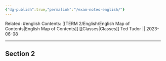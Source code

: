 ```yaml
---
{"dg-publish":true,"permalink":"/exam-notes-english/"}
---
```


Related: #english
Contents: [[TERM 2/English/English Map of Contents\|English Map of Contents]]
[[Classes\|Classes]]
Ted Tudor || 2023-06-08
***
## Section 2 
